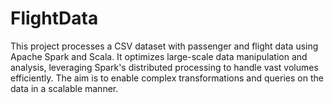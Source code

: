 # FlightData
This project processes a CSV dataset with passenger and flight data using Apache Spark and Scala. It optimizes large-scale data manipulation and analysis, leveraging Spark's distributed processing to handle vast volumes efficiently. The aim is to enable complex transformations and queries on the data in a scalable manner.
